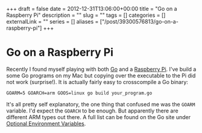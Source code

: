 +++ 
draft = false
date = 2012-12-31T13:06:00+00:00
title = "Go on a Raspberry Pi"
description = ""
slug = "" 
tags = []
categories = []
externalLink = ""
series = []
aliases = ["/post/39300576813/go-on-a-raspberry-pi"]
+++

Go on a Raspberry Pi
====================

Recently I found myself playing with both [Go](http://golang.org) and a
[Raspberry Pi](http://raspberrypi.org). I've build a some Go programs on
my Mac but copying over the executable to the Pi did not work
(surprise!). It is actually fairly easy to crosscompile a Go binary:

    GOARM=5 GOARCH=arm GOOS=linux go build your_program.go

It's all pretty self explanatory, the one thing that confused me was the
`GOARM` variable. I'd expect the `GOARCH` to be enough. But apparently
there are different ARM types out there. A full list can be found on the
Go site under [Optional Environment
Variables](http://golang.org/doc/install/source#environment).

